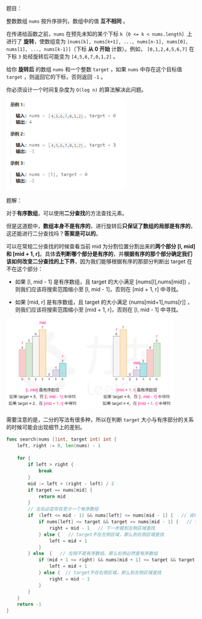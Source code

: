 题目：

整数数组 `nums` 按升序排列，数组中的值 **互不相同** 。

在传递给函数之前，`nums` 在预先未知的某个下标 `k`（`0 <= k < nums.length`）上进行了 **旋转**，使数组变为 `[nums[k], nums[k+1], ..., nums[n-1], nums[0], nums[1], ..., nums[k-1]]`（下标 **从 0 开始** 计数）。例如， `[0,1,2,4,5,6,7]` 在下标 `3` 处经旋转后可能变为 `[4,5,6,7,0,1,2]` 。

给你 **旋转后** 的数组 `nums` 和一个整数 `target` ，如果 `nums` 中存在这个目标值 `target` ，则返回它的下标，否则返回 `-1` 。

你必须设计一个时间复杂度为 `O(log n)` 的算法解决此问题。

<img src="33.搜索旋转排序数组.assets/image-20230929100608161.png" alt="image-20230929100608161" style="zoom: 67%;" />

题解：

对于**有序数组**，可以使用**二分查找**的方法查找元素。

但是这道题中，**数组本身不是有序的**，进行旋转后**只保证了数组的局部是有序的**，这还能进行二分查找吗？**答案是可以的**。

可以在常规二分查找的时候查看当前 mid 为分割位置分割出来的**两个部分 [l, mid] 和 [mid + 1, r]**。具体**去判断哪个部分是有序的**，并**根据有序的那个部分确定我们该如何改变二分查找的上下界**，因为我们能够根据有序的那部分判断出 target 在不在这个部分：

- 如果 [l, mid - 1] 是有序数组，且 target 的大小满足 [nums[l],nums[mid]) ，则我们应该将搜索范围缩小至 [l, mid - 1]，否则在 [mid + 1, r] 中寻找。

- 如果 [mid, r] 是有序数组，且 target 的大小满足 (nums[mid+1],nums[r]] ，则我们应该将搜索范围缩小至 [mid + 1, r]，否则在 [l, mid - 1] 中寻找。

<img src="33.搜索旋转排序数组.assets/image-20230929101054445.png" alt="image-20230929101054445" style="zoom: 67%;" />

需要注意的是，二分的写法有很多种，所以在判断 `target` 大小与有序部分的关系的时候可能会出现细节上的差别。

```go
func search(nums []int, target int) int {
    left, right := 0, len(nums) - 1

    for {
        if left > right {
            break
        }
        mid := left + (right - left) / 2
        if target == nums[mid] {
            return mid
        }
        // 左右必定存在至少一个有序数组
        if  (left <= mid - 1) && nums[left] <= nums[mid - 1] {   // 说明左侧是有序数组（left <= mid - 1 防止 nums[mid - 1] 访问溢出）
            if nums[left] <= target && target <= nums[mid - 1] {   // target位于左侧区域中
                right = mid - 1   // 下一步就到左侧区域查找
            } else {   // target不在左侧区域，那么到右侧区域查找
                left = mid + 1
            }
        } else  {   // 左侧不是有序数组，那么右侧必然是有序数组
            if (mid + 1 <= right) && nums[mid + 1] <= target && target <= nums[right] {   // target位于右侧区域( 这里判断 mid + 1 <= right 是为了防止 nums[]访问 nums[mid + 1]时发生溢出 )
                left = mid + 1
            } else {  // target不在右侧区域，那么到左侧区域查找
                right = mid - 1
            }
        }
    }
    return -1
}
```

